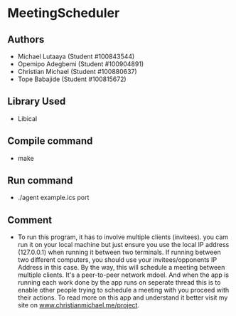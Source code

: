 # MeetingScheduler

## Authors
- Michael Lutaaya (Student #100843544)
- Opemipo Adegbemi (Student #100904891)
- Christian Michael (Student #100880637)
- Tope Babajide (Student #100815672)



## Library Used
- Libical



## Compile command
- make



## Run command
- ./agent example.ics port



## Comment
- To run this program, it has to involve multiple clients (invitees). you cam run it on your local machine but just ensure you use the local IP address (127.0.0.1) when running it between two terminals. If running between two different computers, you should use your invitees/opponents IP Address in this case. By the way, this will schedule a meeting between multiple clients. It's a peer-to-peer network mdoel. And when the app is running each work done by the app runs on seperate thread this is to enable other people trying to schedule a meeting with you proceed with their actions. To read more on this app and understand it better visit my site on www.christianmichael.me/project.
